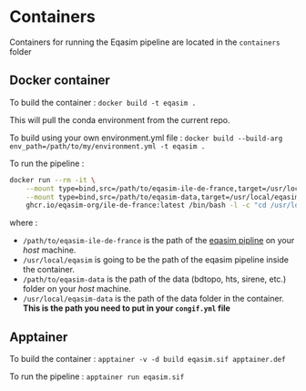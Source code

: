 # Containers

Containers for running the Eqasim pipeline are located in the `containers` folder

## Docker container

To build the container :
`docker build -t eqasim .`

This will pull the conda environment from the current repo.

To build using your own environment.yml file :
`docker build --build-arg env_path=/path/to/my/environment.yml -t eqasim .`

To run the pipeline : 
```bash
docker run --rm -it \
    --mount type=bind,src=/path/to/eqasim-ile-de-france,target=/usr/local/eqasim \
    --mount type=bind,src=/path/to/eqasim-data,target=/usr/local/eqasim-data \
    ghcr.io/eqasim-org/ile-de-france:latest /bin/bash -l -c "cd /usr/local/eqasim && python -m synpp"`
```

where :

- `/path/to/eqasim-ile-de-france` is the path of the [eqasim pipline](https://github.com/eqasim-org/ile-de-france) on your *host* machine.
- `/usr/local/eqasim` is going to be the path of the eqasim pipeline inside the container.
- `/path/to/eqasim-data` is the path of the data (bdtopo, hts, sirene, etc.) folder on your *host* machine.
- `/usr/local/eqasim-data` is the path of the data folder in the container. **This is the path you need to put in your `congif.yml` file**

## Apptainer 

To build the container : 
`apptainer -v -d build eqasim.sif apptainer.def`

To run the pipeline : 
`apptainer run eqasim.sif`

